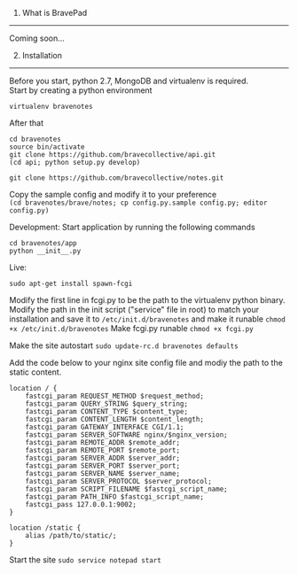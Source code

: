 1. What is BravePad
-----

Coming soon...

2. Installation
------
Before you start, python 2.7, MongoDB and virtualenv is required.  
Start by creating a python environment

    virtualenv bravenotes

After that

    cd bravenotes
    source bin/activate
	git clone https://github.com/bravecollective/api.git
    (cd api; python setup.py develop)
	
    git clone https://github.com/bravecollective/notes.git

Copy the sample config and modify it to your preference  
``(cd bravenotes/brave/notes; cp config.py.sample config.py; editor config.py)``

    
Development:
Start application by running the following commands

    cd bravenotes/app
    python __init__.py
    
Live:

    sudo apt-get install spawn-fcgi

Modify the first line in fcgi.py to be the path to the virtualenv python binary.
Modify the path in the init script ("service" file in root) to match your installation and save it to ``/etc/init.d/bravenotes`` and make it runable ``chmod +x /etc/init.d/bravenotes``
Make fcgi.py runable ``chmod +x fcgi.py``

Make the site autostart ``sudo update-rc.d bravenotes defaults``

Add the code below to your nginx site config file and modiy the path to the static content.

    location / {
        fastcgi_param REQUEST_METHOD $request_method;
        fastcgi_param QUERY_STRING $query_string;
        fastcgi_param CONTENT_TYPE $content_type;
        fastcgi_param CONTENT_LENGTH $content_length;
        fastcgi_param GATEWAY_INTERFACE CGI/1.1;
        fastcgi_param SERVER_SOFTWARE nginx/$nginx_version;
        fastcgi_param REMOTE_ADDR $remote_addr;
        fastcgi_param REMOTE_PORT $remote_port;
        fastcgi_param SERVER_ADDR $server_addr;
        fastcgi_param SERVER_PORT $server_port;
        fastcgi_param SERVER_NAME $server_name;
        fastcgi_param SERVER_PROTOCOL $server_protocol;
        fastcgi_param SCRIPT_FILENAME $fastcgi_script_name;
        fastcgi_param PATH_INFO $fastcgi_script_name;
        fastcgi_pass 127.0.0.1:9002;
    }

    location /static {
        alias /path/to/static/;
    }
    
Start the site ``sudo service notepad start``